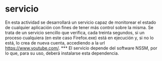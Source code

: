 # servicio
En esta actividad se desarrollará un servicio capaz de monitorear el estado de
cualquier aplicación con fines de tener más control sobre la misma.
Se trata de un servicio sencillo que verifica, cada treinta segundos, si un proceso
cualquiera (en este caso Firefox.exe) está en ejecución y, si no lo está, lo crea de nueva
cuenta, accediendo a la url https://www.youtube.com/.
*** El servicio depende del software NSSM, por lo que, para su uso, deberá instalarse esta dependencia.

